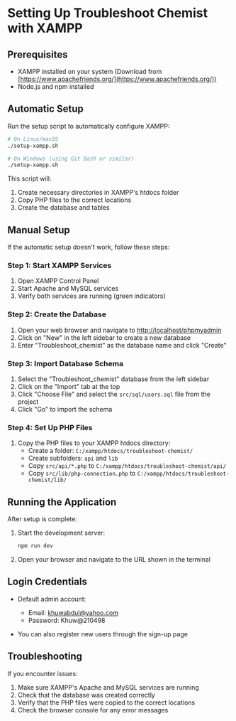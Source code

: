 # Setting Up Troubleshoot Chemist with XAMPP

## Prerequisites

- XAMPP installed on your system (Download from [https://www.apachefriends.org/](https://www.apachefriends.org/))
- Node.js and npm installed

## Automatic Setup

Run the setup script to automatically configure XAMPP:

```bash
# On Linux/macOS
./setup-xampp.sh

# On Windows (using Git Bash or similar)
./setup-xampp.sh
```

This script will:
1. Create necessary directories in XAMPP's htdocs folder
2. Copy PHP files to the correct locations
3. Create the database and tables

## Manual Setup

If the automatic setup doesn't work, follow these steps:

### Step 1: Start XAMPP Services

1. Open XAMPP Control Panel
2. Start Apache and MySQL services
3. Verify both services are running (green indicators)

### Step 2: Create the Database

1. Open your web browser and navigate to [http://localhost/phpmyadmin](http://localhost/phpmyadmin)
2. Click on "New" in the left sidebar to create a new database
3. Enter "Troubleshoot_chemist" as the database name and click "Create"

### Step 3: Import Database Schema

1. Select the "Troubleshoot_chemist" database from the left sidebar
2. Click on the "Import" tab at the top
3. Click "Choose File" and select the `src/sql/users.sql` file from the project
4. Click "Go" to import the schema

### Step 4: Set Up PHP Files

1. Copy the PHP files to your XAMPP htdocs directory:
   - Create a folder: `C:/xampp/htdocs/troubleshoot-chemist/`
   - Create subfolders: `api` and `lib`
   - Copy `src/api/*.php` to `C:/xampp/htdocs/troubleshoot-chemist/api/`
   - Copy `src/lib/php-connection.php` to `C:/xampp/htdocs/troubleshoot-chemist/lib/`

## Running the Application

After setup is complete:

1. Start the development server:
   ```bash
   npm run dev
   ```

2. Open your browser and navigate to the URL shown in the terminal

## Login Credentials

- Default admin account:
  - Email: khuwabdul@yahoo.com
  - Password: Khuw@210498

- You can also register new users through the sign-up page

## Troubleshooting

If you encounter issues:

1. Make sure XAMPP's Apache and MySQL services are running
2. Check that the database was created correctly
3. Verify that the PHP files were copied to the correct locations
4. Check the browser console for any error messages
